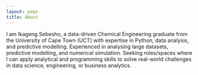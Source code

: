 ```yaml
---
layout: page
title: About
---
```


I am Ikageng Sebesho, a data-driven Chemical Engineering graduate from the University of Cape Town (UCT) with expertise in Python, data analysis, and predictive modelling. Experienced in analysing large datasets, predictive modelling, and numerical simulation. Seeking roles/spaces where I can apply analytical and programming skills to solve real-world challenges in data science, engineering, or business analytics.
